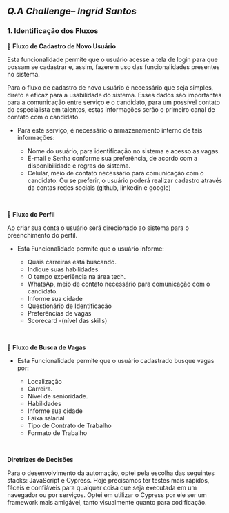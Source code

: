 ## *Q.A Challenge– Ingrid Santos*

### 1. Identificação dos Fluxos

   **:triangular_flag_on_post:    Fluxo de Cadastro de Novo Usuário**
  
    
Esta funcionalidade permite que o usuário acesse a tela de login para que possam se cadastrar e, assim, fazerem uso das funcionalidades presentes no sistema.

Para o fluxo de cadastro de novo usuário é necessário que seja simples, direto e eficaz para a usabilidade do sistema. Esses dados são importantes para a comunicação entre serviço e o candidato, para um possível contato do especialista em talentos, estas informações serão o primeiro canal de contato com o candidato. 

  - Para este serviço, é necessário o armazenamento interno de tais informações: 

    - Nome do usuário, para identificação no sistema e acesso as vagas. 
    - E-mail e Senha conforme sua preferência, de acordo com a disponibilidade e regras do sistema.
     - Celular, meio de contato necessário para comunicação com o candidato.
   Ou se preferir, o usuário poderá realizar cadastro através da contas  redes sociais (github, linkedin e google)

<br/>

 
 **:triangular_flag_on_post:    Fluxo do Perfil**
  
    
 Ao criar sua conta o usuário será direcionado ao sistema para o preenchimento do perfil. 

  - Esta Funcionalidade permite que o usuário informe:

    - Quais carreiras está buscando.
    - Indique suas habilidades.
    - O tempo experiência na área tech.
    - WhatsAp, meio de contato necessário para comunicação com o candidato.
    - Informe sua cidade
     - Questionário de Identificação 
     - Preferências de vagas
     - Scorecard -(nível das skills)
     
<br/>
     

**:triangular_flag_on_post:    Fluxo de Busca de Vagas**
  
    

  - Esta Funcionalidade permite que o usuário cadastrado busque vagas por: 

    - Localização
    - Carreira.
    - Nível de senioridade.
    - Habilidades
    - Informe sua cidade
    - Faixa salarial 
    - Tipo de Contrato de Trabalho
    - Formato de Trabalho

<br/>
       
  
**Diretrizes de Decisões**

Para o desenvolvimento da automação, optei pela escolha das seguintes stacks: JavaScript e Cypress. Hoje precisamos ter testes mais rápidos, fáceis e confiáveis para qualquer coisa que seja executada em um navegador ou por serviços. Optei em utilizar o Cypress por ele ser um framework mais amigável, tanto visualmente quanto para codificação.

